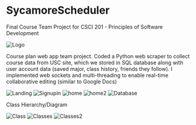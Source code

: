 # SycamoreScheduler
Final Course Team Project for CSCI 201 - Principles of Software Development

<img src="/img/Logo.JPG" alt="Logo"/>

Course plan web app team project. Coded a Python web scraper to collect course data from USC site, which we stored in SQL database along with user account data (saved major, class history, friends they follow). I implemented web sockets and multi-threading to enable real-time collaborative editing (similar to Google Docs)

<img src="/img/landingpage.JPG" alt="Landing"/>

<img src="/img/signpage.JPG" alt="Signupin"/>

<img src="/img/homepage.JPG" alt="home"/>

<img src="/img/homepage2.JPG" alt="home2"/>

<img src="/img/DatabaseSchema.JPG" alt="Database"/>

Class Hierarchy/Diagram

<img src="/img/ClassDiagram.JPG" alt="Class"/>

<img src="/img/Classes.JPG" alt="Classes"/>

<img src="/img/Classes2.JPG" alt="Classes2"/>
